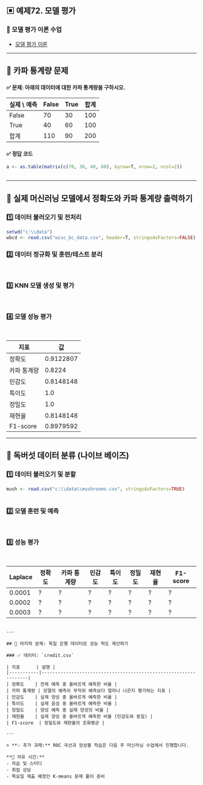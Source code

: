 ## ▣ 예제72. 모델 평가

### 🔹 모델 평가 이론 수업
- [모델 평가 이론](https://cafe.daum.net/oracleoracle/Sotv/818)

---

## 🔹 카파 통계량 문제

#### ✅ 문제: 아래의 데이터에 대한 카파 통계량을 구하시오.

| 실제 \ 예측 | False | True | 합계 |
|------------|------|------|------|
| False      | 70   | 30   | 100  |
| True       | 40   | 60   | 100  |
| 합계       | 110  | 90   | 200  |

#### ✅ 정답 코드
```r
a <- as.table(matrix(c(70, 30, 40, 60), byrow=T, nrow=2, ncol=2))



```

---

## 🔹 실제 머신러닝 모델에서 정확도와 카파 통계량 출력하기

### 1️⃣ 데이터 불러오기 및 전처리
```r
setwd("c:\\data")
wbcd <- read.csv("wisc_bc_data.csv", header=T, stringsAsFactors=FALSE)


```

### 2️⃣ 데이터 정규화 및 훈련/테스트 분리
```r



```

### 3️⃣ KNN 모델 생성 및 평가
```r



```

### 4️⃣ 모델 성능 평가
```r



```

| 지표      | 값 |
|-----------|-----|
| 정확도    | 0.9122807 |
| 카파 통계량 | 0.8224 |
| 민감도    | 0.8148148 |
| 특이도    | 1.0 |
| 정밀도    | 1.0 |
| 재현율    | 0.8148148 |
| F1-score  | 0.8979592 |

---

## 🔹 독버섯 데이터 분류 (나이브 베이즈)

### 1️⃣ 데이터 불러오기 및 분할
```r
mush <- read.csv("c:\\data\\mushrooms.csv", stringsAsFactors=TRUE)



```

### 2️⃣ 모델 훈련 및 예측
```r



```

### 3️⃣ 성능 평가
```r



```

| Laplace | 정확도 | 카파 통계량 | 민감도 | 특이도 | 정밀도 | 재현율 | F1-score |
|---------|--------|------------|--------|--------|--------|--------|---------|
| 0.0001  | ?      | ?          | ?      | ?      | ?      | ?      | ?       |
| 0.0002  | ?      | ?          | ?      | ?      | ?      | ?      | ?       |
| 0.0003  | ?      | ?          | ?      | ?      | ?      | ?      | ?       |
```

---

## 🔹 마지막 문제: 독일 은행 데이터로 성능 척도 계산하기

### ✅ 데이터: `credit.csv`

| 지표      | 설명 |
|-----------|-----------------------------------------------------------------|
| 정확도    | 전체 예측 중 올바르게 예측한 비율 |
| 카파 통계량 | 모델의 예측이 무작위 예측보다 얼마나 나은지 평가하는 지표 |
| 민감도    | 실제 양성 중 올바르게 예측한 비율 |
| 특이도    | 실제 음성 중 올바르게 예측한 비율 |
| 정밀도    | 양성 예측 중 실제 양성의 비율 |
| 재현율    | 실제 양성 중 올바르게 예측한 비율 (민감도와 동일) |
| F1-score  | 정밀도와 재현율의 조화평균 |

---

> **💡 추가 과제:** ROC 곡선과 앙상블 학습은 다음 주 머신러닝 수업에서 진행합니다. 

**📌 자유 시간:**
- 자습 및 스터디
- 취업 상담
- 목요일 제출 예정인 K-means 문제 풀이 준비

